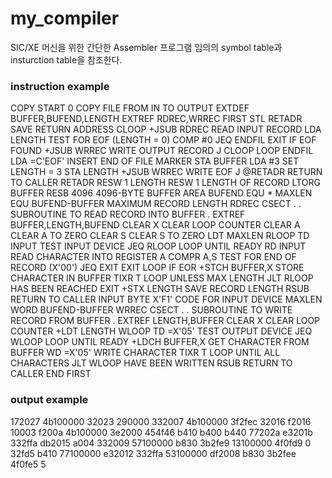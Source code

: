 # my_compiler

 SIC/XE 머신을 위한 간단한 Assembler 프로그램
 임의의 symbol table과 insturction table을 참조한다.
 
 ### instruction example
COPY	START	0	COPY FILE FROM IN TO OUTPUT
	EXTDEF	BUFFER,BUFEND,LENGTH
	EXTREF	RDREC,WRREC
FIRST	STL	RETADR	SAVE RETURN ADDRESS
CLOOP	+JSUB	RDREC	READ INPUT RECORD
	LDA	LENGTH	TEST FOR EOF (LENGTH = 0)
	COMP	#0
	JEQ	ENDFIL	EXIT IF EOF FOUND
	+JSUB	WRREC	WRITE OUTPUT RECORD
	J	CLOOP	LOOP
ENDFIL	LDA	=C'EOF'	INSERT END OF FILE MARKER
	STA	BUFFER
	LDA	#3	SET LENGTH = 3
	STA	LENGTH
	+JSUB	WRREC	WRITE EOF
	J	@RETADR	RETURN TO CALLER
RETADR	RESW	1
LENGTH	RESW	1	LENGTH OF RECORD
	LTORG
BUFFER	RESB	4096	4096-BYTE BUFFER AREA
BUFEND	EQU	*
MAXLEN	EQU	BUFEND-BUFFER	MAXIMUM RECORD LENGTH
RDREC	CSECT
.
.	SUBROUTINE TO READ RECORD INTO BUFFER
.
	EXTREF	BUFFER,LENGTH,BUFEND
	CLEAR	X	CLEAR LOOP COUNTER
	CLEAR	A	CLEAR A TO ZERO
	CLEAR	S	CLEAR S TO ZERO
	LDT	MAXLEN
RLOOP	TD	INPUT	TEST INPUT DEVICE
	JEQ	RLOOP	LOOP UNTIL READY
	RD	INPUT	READ CHARACTER INTO REGISTER A
	COMPR	A,S	TEST FOR END OF RECORD (X'00')
	JEQ	EXIT	EXIT LOOP IF EOR
	+STCH	BUFFER,X	STORE CHARACTER IN BUFFER
	TIXR	T	LOOP UNLESS MAX LENGTH
	JLT	RLOOP	HAS BEEN REACHED
EXIT	+STX	LENGTH	SAVE RECORD LENGTH
	RSUB		RETURN TO CALLER
INPUT	BYTE	X'F1'	CODE FOR INPUT DEVICE
MAXLEN	WORD	BUFEND-BUFFER
WRREC	CSECT
.
.	SUBROUTINE TO WRITE RECORD FROM BUFFER
.
	EXTREF	LENGTH,BUFFER
	CLEAR	X	CLEAR LOOP COUNTER
	+LDT	LENGTH
WLOOP	TD	=X'05'	TEST OUTPUT DEVICE
	JEQ	WLOOP	LOOP UNTIL READY
	+LDCH	BUFFER,X	GET CHARACTER FROM BUFFER
	WD	=X'05'	WRITE CHARACTER
	TIXR	T	LOOP UNTIL ALL CHARACTERS
	JLT	WLOOP	HAVE BEEN WRITTEN
	RSUB		RETURN TO CALLER
	END	FIRST


### output example
172027
4b100000
32023
290000
332007
4b100000
3f2fec
32016
f2016
10003
f200a
4b100000
3e2000
454f46
b410
b400
b440
77202a
e3201b
332ffa
db2015
a004
332009
57100000
b830
3b2fe9
13100000
4f0fd9
0
32fd5
b410
77100000
e32012
332ffa
53100000
df2008
b830
3b2fee
4f0fe5
5

